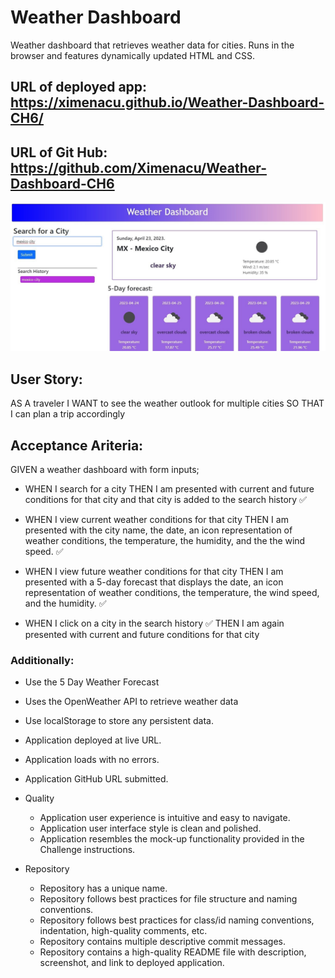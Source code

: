 # Weather Dashboard

Weather dashboard that retrieves weather data for cities. Runs in the browser and features dynamically updated HTML and CSS.

## URL of deployed app: https://ximenacu.github.io/Weather-Dashboard-CH6/

## URL of Git Hub: https://github.com/Ximenacu/Weather-Dashboard-CH6

![image](WeatherDashboardSS.jpg)

## User Story: 
AS A traveler
I WANT to see the weather outlook for multiple cities
SO THAT I can plan a trip accordingly

## Acceptance Ariteria: 
GIVEN a weather dashboard with form inputs;

* WHEN I search for a city
THEN I am presented with current and future conditions for that city and that city is added to the search history ✅

* WHEN I view current weather conditions for that city
THEN I am presented with the city name, the date, an icon representation of weather conditions, the temperature, the humidity, and the the wind speed. ✅

* WHEN I view future weather conditions for that city
THEN I am presented with a 5-day forecast that displays the date, an icon representation of weather conditions, the temperature, the wind speed, and the humidity. ✅

* WHEN I click on a city in the search history ✅
THEN I am again presented with current and future conditions for that city


### Additionally:
* Use the 5 Day Weather Forecast
* Uses the OpenWeather API to retrieve weather data
* Use localStorage to store any persistent data. 

* Application deployed at live URL. 
* Application loads with no errors.
* Application GitHub URL submitted.  
* Quality  
    * Application user experience is intuitive and easy to navigate.
    * Application user interface style is clean and polished. 
    * Application resembles the mock-up functionality provided in the Challenge instructions. 
* Repository 
    * Repository has a unique name. 
    * Repository follows best practices for file structure and naming conventions. 
    * Repository follows best practices for class/id naming conventions, indentation, high-quality comments, etc.
    * Repository contains multiple descriptive commit messages.
    * Repository contains a high-quality README file with description, screenshot, and link to deployed application. 

